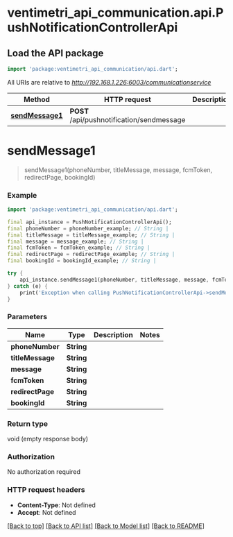 # ventimetri_api_communication.api.PushNotificationControllerApi

## Load the API package
```dart
import 'package:ventimetri_api_communication/api.dart';
```

All URIs are relative to *http://192.168.1.226:6003/communicationservice*

Method | HTTP request | Description
------------- | ------------- | -------------
[**sendMessage1**](PushNotificationControllerApi.md#sendmessage1) | **POST** /api/pushnotification/sendmessage | 


# **sendMessage1**
> sendMessage1(phoneNumber, titleMessage, message, fcmToken, redirectPage, bookingId)



### Example
```dart
import 'package:ventimetri_api_communication/api.dart';

final api_instance = PushNotificationControllerApi();
final phoneNumber = phoneNumber_example; // String | 
final titleMessage = titleMessage_example; // String | 
final message = message_example; // String | 
final fcmToken = fcmToken_example; // String | 
final redirectPage = redirectPage_example; // String | 
final bookingId = bookingId_example; // String | 

try {
    api_instance.sendMessage1(phoneNumber, titleMessage, message, fcmToken, redirectPage, bookingId);
} catch (e) {
    print('Exception when calling PushNotificationControllerApi->sendMessage1: $e\n');
}
```

### Parameters

Name | Type | Description  | Notes
------------- | ------------- | ------------- | -------------
 **phoneNumber** | **String**|  | 
 **titleMessage** | **String**|  | 
 **message** | **String**|  | 
 **fcmToken** | **String**|  | 
 **redirectPage** | **String**|  | 
 **bookingId** | **String**|  | 

### Return type

void (empty response body)

### Authorization

No authorization required

### HTTP request headers

 - **Content-Type**: Not defined
 - **Accept**: Not defined

[[Back to top]](#) [[Back to API list]](../README.md#documentation-for-api-endpoints) [[Back to Model list]](../README.md#documentation-for-models) [[Back to README]](../README.md)

